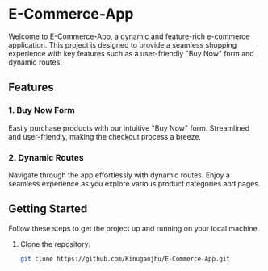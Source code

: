 # E-Commerce-App

Welcome to E-Commerce-App, a dynamic and feature-rich e-commerce application. This project is designed to provide a seamless shopping experience with key features such as a user-friendly "Buy Now" form and dynamic routes.

## Features

### 1. Buy Now Form
Easily purchase products with our intuitive "Buy Now" form. Streamlined and user-friendly, making the checkout process a breeze.

### 2. Dynamic Routes
Navigate through the app effortlessly with dynamic routes. Enjoy a seamless experience as you explore various product categories and pages.

## Getting Started

Follow these steps to get the project up and running on your local machine.

1. Clone the repository.
   ```bash
   git clone https://github.com/Kinuganjhu/E-Commerce-App.git
